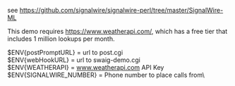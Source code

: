 see https://github.com/signalwire/signalwire-perl/tree/master/SignalWire-ML

This demo requires https://www.weatherapi.com/, which has a free tier that includes 1 million lookups per month.

$ENV{postPromptURL}     = url to post.cgi\
$ENV{webHookURL}        = url to swaig-demo.cgi\
$ENV{WEATHERAPI}        = www.weatherapi.com API Key\
$ENV{SIGNALWIRE_NUMBER} = Phone number to place calls from\
